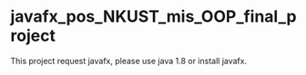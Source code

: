 # javafx_pos_NKUST_mis_OOP_final_project

This project request javafx, please use java 1.8 or install javafx.
